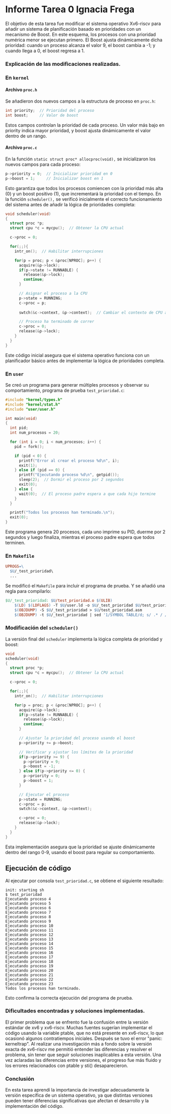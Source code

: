 # Informe Tarea 0 Ignacia Frega
El objetivo de esta tarea fue modificar el sistema operativo Xv6-riscv para añadir un sistema de planificación basado en prioridades con un mecanismo de Boost. En este esquema, los procesos con una prioridad numérica menor se ejecutan primero. El Boost ajusta dinámicamente dicha prioridad: cuando un proceso alcanza el valor 9, el boost cambia a -1; y cuando llega a 0, el boost regresa a 1.

### Explicación de las modificaciones realizadas.
### En `kernel`
#### Archivo `proc.h`
Se añadieron dos nuevos campos a la estructura de proceso en `proc.h`:
```c
int priority;  // Prioridad del proceso
int boost;     // Valor de boost
```
Estos campos controlan la prioridad de cada proceso. Un valor más bajo en priority indica mayor prioridad, y boost ajusta dinámicamente el valor dentro de un rango.
#### Archivo `proc.c`
En la función `static struct proc* allocproc(void),` se inicializaron los nuevos campos para cada proceso:
```c
p->priority = 0;  // Inicializar prioridad en 0
p->boost = 1;     // Inicializar boost en 1
```
Esto garantiza que todos los procesos comiencen con la prioridad más alta (0) y un boost positivo (1), que incrementará la prioridad con el tiempo.
En la función `scheduler(),` se verificó inicialmente el correcto funcionamiento del sistema antes de añadir la lógica de prioridades completa:
```c
void scheduler(void)
{
  struct proc *p;
  struct cpu *c = mycpu();  // Obtener la CPU actual

  c->proc = 0;

  for(;;){
    intr_on();  // Habilitar interrupciones

    for(p = proc; p < &proc[NPROC]; p++) {
      acquire(&p->lock);
      if(p->state != RUNNABLE) {
        release(&p->lock);
        continue;
      }

      // Asignar el proceso a la CPU
      p->state = RUNNING;
      c->proc = p;
      
      swtch(&c->context, &p->context);  // Cambiar el contexto de CPU al proceso

      // Proceso ha terminado de correr
      c->proc = 0;
      release(&p->lock);
    }
  }
}
```
Este código inicial asegura que el sistema operativo funciona con un planificador básico antes de implementar la lógica de prioridades completa.
### En `user`
Se creó un programa para generar múltiples procesos y observar su comportamiento, programa de prueba `test_prioridad.c`:
```c
#include "kernel/types.h"
#include "kernel/stat.h"
#include "user/user.h"

int main(void)
{
  int pid;
  int num_procesos = 20;

  for (int i = 0; i < num_procesos; i++) {
    pid = fork();

    if (pid < 0) {
      printf("Error al crear el proceso %d\n", i);
      exit(1);
    } else if (pid == 0) {
      printf("Ejecutando proceso %d\n", getpid());
      sleep(2);  // Dormir el proceso por 2 segundos
      exit(0);
    } else {
      wait(0);  // El proceso padre espera a que cada hijo termine
    }
  }

  printf("Todos los procesos han terminado.\n");
  exit(0);
}
```
Este programa genera 20 procesos, cada uno imprime su PID, duerme por 2 segundos y luego finaliza, mientras el proceso padre espera que todos terminen.
### En `Makefile`
```makefile
UPROGS=\  
  $U/_test_prioridad\
  ...
```
Se modificó el `Makefile` para incluir el programa de prueba. Y se añadió una regla para compilarlo:
```makefile
$U/_test_prioridad: $U/test_prioridad.o $(ULIB)
	$(LD) $(LDFLAGS) -T $U/user.ld -o $U/_test_prioridad $U/test_prioridad.o $(ULIB)
	$(OBJDUMP) -S $U/_test_prioridad > $U/test_prioridad.asm
	$(OBJDUMP) -t $U/_test_prioridad | sed '1/SYMBOL TABLE/d; s/ .* / /; /^$$/d' > $U/test_prioridad.sym
```
### Modificación del `scheduler()`
La versión final del `scheduler` implementa la lógica completa de prioridad y boost:
```c
void 
scheduler(void)
{
  struct proc *p;
  struct cpu *c = mycpu();  // Obtener la CPU actual

  c->proc = 0;

  for(;;){
    intr_on();  // Habilitar interrupciones

    for(p = proc; p < &proc[NPROC]; p++) {
      acquire(&p->lock);
      if(p->state != RUNNABLE) {
        release(&p->lock);
        continue;
      }

      // Ajustar la prioridad del proceso usando el boost
      p->priority += p->boost;

      // Verificar y ajustar los límites de la prioridad
      if(p->priority >= 9) {
        p->priority = 9;
        p->boost = -1;
      } else if(p->priority <= 0) {
        p->priority = 0;
        p->boost = 1;
      }

      // Ejecutar el proceso
      p->state = RUNNING;
      c->proc = p;
      swtch(&c->context, &p->context);

      c->proc = 0;
      release(&p->lock);
    }
  }
}
```
Esta implementación asegura que la prioridad se ajuste dinámicamente dentro del rango 0-9, usando el boost para regular su comportamiento.

## Ejecución de código

Al ejecutar por consola `test_prioridad.c`, se obtiene el siguiente resultado:
```
init: starting sh
$ test_prioridad
Ejecutando proceso 4
Ejecutando proceso 5
Ejecutando proceso 6
Ejecutando proceso 7
Ejecutando proceso 8
Ejecutando proceso 9
Ejecutando proceso 10
Ejecutando proceso 11
Ejecutando proceso 12
Ejecutando proceso 13
Ejecutando proceso 14
Ejecutando proceso 15
Ejecutando proceso 16
Ejecutando proceso 17
Ejecutando proceso 18
Ejecutando proceso 19
Ejecutando proceso 20
Ejecutando proceso 21
Ejecutando proceso 22
Ejecutando proceso 23
Todos los procesos han terminado.
```
Esto confirma la correcta ejecución del programa de prueba.

### Dificultades encontradas y soluciones implementadas.
El primer problema que se enfrento fue la confusión entre la versión estándar de xv6 y xv6-riscv. Muchas fuentes sugerían implementar el código usando la variable ptable, que no está presente en xv6-riscv, lo que ocasionó algunos contratiempos iniciales.
Después se tuvo el error "panic: kerneltrap". Al realizar una investigación más a fondo sobre la versión exacta de xv6-riscv me permitió entender las diferencias y resolver el problema, sin tener que seguir soluciones inaplicables a esta versión.
Una vez aclaradas las diferencias entre versiones, el progreso fue más fluido y los errores relacionados con ptable y sti() desaparecieron.

### Conclusión
En esta tarea aprendí la importancia de investigar adecuadamente la versión específica de un sistema operativo, ya que distintas versiones pueden tener diferencias significativas que afectan el desarrollo y la implementación del código.
